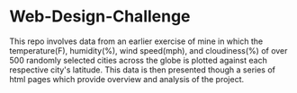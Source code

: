 # Web-Design-Challenge

This repo involves data from an earlier exercise of mine in which the temperature(F), humidity(%), wind speed(mph), and cloudiness(%) of over 500 randomly selected cities across the globe is plotted against each respective city's latitude. This data is then presented though a series of html pages which provide overview and analysis of the project.